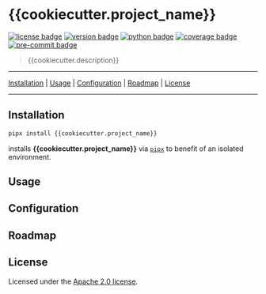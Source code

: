 # {{cookiecutter.project_name}}

[![license badge]][license file]
[![version badge]][pypi url]
[![python badge]][python url]
[![coverage badge]][coverage url]
[![pre-commit badge]][pre-commit url]

> {{cookiecutter.description}}

---

[Installation](#installation) |
[Usage](#usage) |
[Configuration](#configuration) |
[Roadmap](#roadmap) |
[License](#license)

---

## Installation

```sh
pipx install {{cookiecutter.project_name}}
```

installs **{{cookiecutter.project_name}}** via [`pipx`][pipx url] to benefit of
an isolated environment.

## Usage

## Configuration

## Roadmap

## License

Licensed under the [Apache 2.0 license][license file].

[repo url]: ...
[pypi url]: https://pypi.org/project/radiocc
[pre-commit file]: .../.pre-commit-config.yaml
[license file]: .../LICENSE
[license badge]: https://img.shields.io/badge/License-Apache%202.0-blue.svg
[coverage badge]: https://img.shields.io/badge/coverage-0%25-red
[coverage url]: https://github.com/pytest-dev/pytest-cov
[version badge]: https://img.shields.io/badge/version-0.1.0-blue
[python url]: https://www.python.org/
[python badge]: https://img.shields.io/badge/python-^3.9-blue
[pre-commit url]: https://pre-commit.com
[pre-commit badge]: https://img.shields.io/badge/pre--commit-enabled-brightgreen?logo=pre-commit&logoColor=white
[poetry url]: https://python-poetry.org/docs
[flake8 url]: https://flake8.pycqa.org/en/latest
[isort url]: https://github.com/timothycrosley/isort
[mypy url]: http://mypy-lang.org
[black url]: https://github.com/psf/black
[pytest url]: https://docs.pytest.org/en/latest
[pipx url]: https://github.com/pypa/pipx
